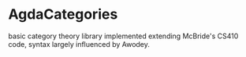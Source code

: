# AgdaCategories
basic category theory library implemented extending McBride's CS410 code, syntax largely influenced by Awodey.
